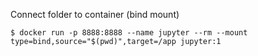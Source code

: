 Connect folder to container (bind mount)

```{bash}
$ docker run -p 8888:8888 --name jupyter --rm --mount type=bind,source="$(pwd)",target=/app jupyter:1
```